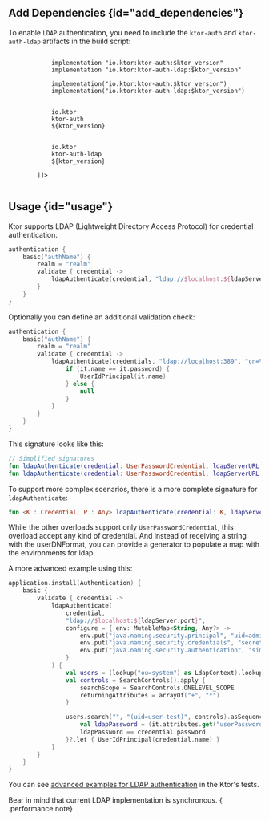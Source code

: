 [//]: # (title: LDAP)

<include src="lib.md" include-id="outdated_warning"/>

## Add Dependencies {id="add_dependencies"}
To enable `LDAP` authentication, you need to include the `ktor-auth` and `ktor-auth-ldap` artifacts in the build script:

<tabs>
    <tab title="Gradle (Groovy)">
        <code style="block" lang="Groovy" title="Sample">
            implementation "io.ktor:ktor-auth:$ktor_version"
            implementation "io.ktor:ktor-auth-ldap:$ktor_version"
        </code>
    </tab>
    <tab title="Gradle (Kotlin)">
        <code style="block" lang="Kotlin" title="Sample">
            implementation("io.ktor:ktor-auth:$ktor_version")
            implementation("io.ktor:ktor-auth-ldap:$ktor_version")
        </code>
    </tab>
    <tab title="Maven">
        <code style="block" lang="XML" title="Sample">
        <![CDATA[
        <dependency>
            <groupId>io.ktor</groupId>
            <artifactId>ktor-auth</artifactId>
            <version>${ktor_version}</version>
        </dependency>
        <dependency>
            <groupId>io.ktor</groupId>
            <artifactId>ktor-auth-ldap</artifactId>
            <version>${ktor_version}</version>
        </dependency>
        ]]>
        </code>
   </tab>
</tabs>


## Usage {id="usage"}
Ktor supports LDAP (Lightweight Directory Access Protocol) for credential authentication.

```kotlin
authentication {
    basic("authName") {
        realm = "realm"
        validate { credential ->
            ldapAuthenticate(credential, "ldap://$localhost:${ldapServer.port}", "uid=%s,ou=system")
        }
    }
}
```

Optionally you can define an additional validation check:
```kotlin
authentication {
    basic("authName") { 
        realm = "realm"
        validate { credential ->
            ldapAuthenticate(credentials, "ldap://localhost:389", "cn=%s ou=users") {
                if (it.name == it.password) {
                    UserIdPrincipal(it.name)
                } else {
                    null
                }
            }
        }
    }
}
```

This signature looks like this:

```kotlin
// Simplified signatures
fun ldapAuthenticate(credential: UserPasswordCredential, ldapServerURL: String, userDNFormat: String): UserIdPrincipal?
fun ldapAuthenticate(credential: UserPasswordCredential, ldapServerURL: String, userDNFormat: String, validate: InitialDirContext.(UserPasswordCredential) -> UserIdPrincipal?): UserIdPrincipal?
```

To support more complex scenarios, there is a more complete signature for `ldapAuthenticate`:

```kotlin
fun <K : Credential, P : Any> ldapAuthenticate(credential: K, ldapServerURL: String, ldapEnvironmentBuilder: (MutableMap<String, Any?>) -> Unit = {}, doVerify: InitialDirContext.(K) -> P?): P?
```

While the other overloads support only `UserPasswordCredential`, this overload accept any kind of credential. And instead of receiving a string with the userDNFormat, you can provide a generator
to populate a map with the environments for ldap.

A more advanced example using this:

```kotlin
application.install(Authentication) {
    basic {
        validate { credential ->
            ldapAuthenticate(
                credential,
                "ldap://$localhost:${ldapServer.port}",
                configure = { env: MutableMap<String, Any?> -> 
                    env.put("java.naming.security.principal", "uid=admin,ou=system")
                    env.put("java.naming.security.credentials", "secret")
                    env.put("java.naming.security.authentication", "simple")
                }
            ) {
                val users = (lookup("ou=system") as LdapContext).lookup("ou=users") as LdapContext
                val controls = SearchControls().apply {
                    searchScope = SearchControls.ONELEVEL_SCOPE
                    returningAttributes = arrayOf("+", "*")
                }

                users.search("", "(uid=user-test)", controls).asSequence().firstOrNull {
                    val ldapPassword = (it.attributes.get("userPassword")?.get() as ByteArray?)?.toString(Charsets.ISO_8859_1)
                    ldapPassword == credential.password
                }?.let { UserIdPrincipal(credential.name) }
            }
        }
    }
}
```

You can see [advanced examples for LDAP authentication](https://github.com/ktorio/ktor/blob/master/ktor-features/ktor-auth-ldap/test/io/ktor/tests/auth/ldap/LdapAuthTest.kt) in the Ktor's tests.



Bear in mind that current LDAP implementation is synchronous.
{ .performance.note}